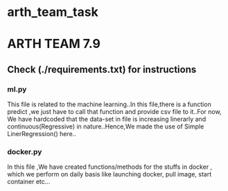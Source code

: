 # arth_team_task

# ARTH TEAM 7.9
## Check (./requirements.txt) for instructions

### ml.py
This file is related to the machine learning..In this file,there is a function predict ,we just have to call that  function and provide csv file to it..For now, We  have hardcoded that the data-set in file is increasing linerarly and continuous(Regressive) in nature..Hence,We made the use of Simple LinerRegression() here..

### docker.py
In this file ,We have created functions/methods for the stuffs in docker , which we perform on daily basis like launching docker, pull image, start container etc...
